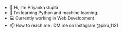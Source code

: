 - 👋 Hi, I’m Priyanka Gupta
- 🌱 I’m learning Python and machine learning.
- 💻 Currently working in Web Development
- 📫 How to reach me : DM me on Instagram @piku_1121
      
